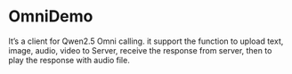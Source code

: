 # OmniDemo
It’s a client for Qwen2.5 Omni calling. it support the function to upload text, image, audio, video to Server, receive the response from server, then to play the response with audio file.
